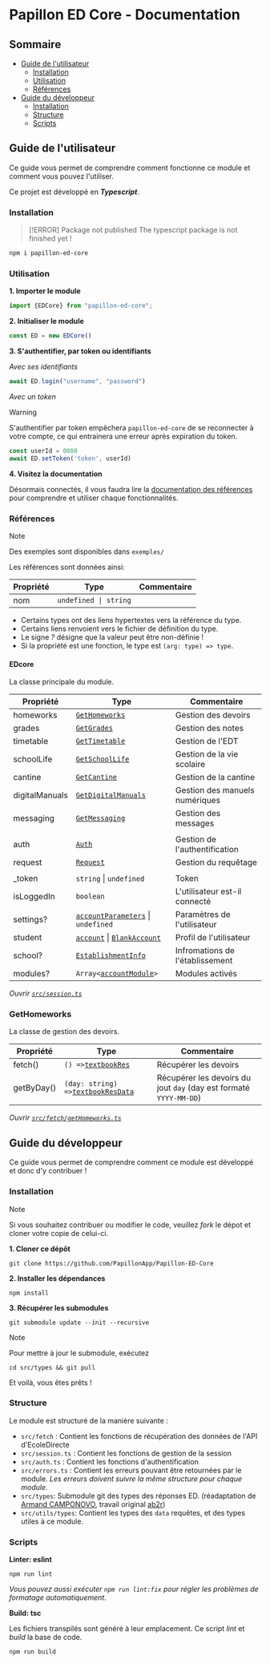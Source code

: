 # Papillon ED Core - Documentation

## Sommaire
- [Guide de l'utilisateur](#guide-de-lutilisateur)
  - [Installation](#installation)
  - [Utilisation](#utilisation)
  - [Références](#références)
- [Guide du développeur](#guide-du-développeur)
  - [Installation](#installation-1)
  - [Structure](#structure)
  - [Scripts](#scripts)


## Guide de l'utilisateur

Ce guide vous permet de comprendre comment fonctionne ce module et comment vous pouvez l'utiliser.

Ce projet est développé en _**Typescript**_.

### Installation

> [!ERROR]
> Package not published
> The typescript package is not finished yet !

```sh
npm i papillon-ed-core
```

### Utilisation

**1. Importer le module**
```typescript
import {EDCore} from "papillon-ed-core";
```
**2. Initialiser le module**
```typescript
const ED = new EDCore()
```

**3. S'authentifier, par token ou identifiants**

_Avec ses identifiants_
```typescript
await ED.login("username", "password")
```

_Avec un token_
> [!WARNING]
> S'authentifier par token empêchera `papillon-ed-core` de se reconnecter à votre compte, ce qui entrainera une erreur après expiration du token.
```typescript
const userId = 0000
await ED.setToken('token', userId)
```

**4. Visitez la documentation**

Désormais connectés, il vous faudra lire la [documentation des références]() pour comprendre et utiliser chaque fonctionnalités.

### Références

> [!NOTE]
> Des exemples sont disponibles dans `exemples/`

Les références sont données ainsi:

| Propriété | Type                  | Commentaire |
|-----------|-----------------------|-------------|
| nom       | `undefined \| string` |             |

- Certains types ont des liens hypertextes vers la référence du type.
- Certains liens renvoient vers le fichier de définition du type.
- Le signe _?_ désigne que la valeur peut être non-définie !
- Si la propriété est une fonction, le type est `(arg: type) => type`.

#### EDcore

La classe principale du module.

| Propriété      | Type                                   | Commentaire                     |
|----------------|----------------------------------------|---------------------------------|
| homeworks      | [`GetHomeworks`]()                     | Gestion des devoirs             |
| grades         | [`GetGrades`]()                        | Gestion des notes               |
| timetable      | [`GetTimetable`]()                     | Gestion de l'EDT                |
| schoolLife     | [`GetSchoolLife`]()                    | Gestion de la vie scolaire      |
| cantine        | [`GetCantine`]()                       | Gestion de la cantine           |
| digitalManuals | [`GetDigitalManuals`]()                | Gestion des manuels numériques  |
| messaging      | [`GetMessaging`]()                     | Gestion des messages            |
|                |                                        |                                 |
| auth           | [`Auth`]()                             | Gestion de l'authentification   |
| request        | [`Request`]()                          | Gestion du requêtage            |
|                |                                        |                                 |
| _token         | `string` \| `undefined`                | Token                           |
| isLoggedIn     | `boolean`                              | L'utilisateur est-il connecté   |
| settings?      | [`accountParameters`]() \| `undefined` | Paramètres de l'utilisateur     |
| student        | [`account`]() \| [`BlankAccount`]()    | Profil de l'utilisateur         |
| school?        | [`EstablishmentInfo`]()                | Infromations de l'établissement |
| modules?       | `Array<`[`accountModule`]()`>`         | Modules activés                 |

_Ouvrir [`src/session.ts`](src/session.ts)_

### GetHomeworks

La classe de gestion des devoirs.

| Propriété      | Type                              | Commentaire                                                        |
|----------------|-----------------------------------|--------------------------------------------------------------------|
| fetch()        | `() =>`[`textbookRes`]()          | Récupérer les devoirs                                              |
| getByDay()     | `(day: string) =>`[`textbookResData`]() | Récupérer les devoirs du jout `day` (day est formaté `YYYY-MM-DD`) |

_Ouvrir [`src/fetch/getHomeworks.ts`](src/fetch/getHomeworks.ts)_

## Guide du développeur

Ce guide vous permet de comprendre comment ce module est développé et donc d'y contribuer !

### Installation

> [!NOTE]
> Si vous souhaitez contribuer ou modifier le code, veuillez _fork_ le dépot et cloner votre copie de celui-ci.

**1. Cloner ce dépôt**
```shell
git clone https://github.com/PapillonApp/Papillon-ED-Core
```

**2. Installer les dépendances**
```shell
npm install
```

**3. Récupérer les submodules**
```shell
git submodule update --init --recursive
```

> [!NOTE]
> Pour mettre à jour le submodule, exécutez 
> ```shell
> cd src/types && git pull
> ```

Et voilà, vous êtes prêts !

### Structure

Le module est structuré de la manière suivante :
- `src/fetch` : Contient les fonctions de récupération des données de l'API d'EcoleDirecte
- `src/session.ts` : Contient les fonctions de gestion de la session
- `src/auth.ts` : Contient les fonctions d'authentification
- `src/errors.ts` : Contient les erreurs pouvant être retournées par le module. *Les erreurs doivent suivre la même structure pour chaque module.*
- `src/types`: Submodule git des types des réponses ED. (réadaptation de [Armand CAMPONOVO](https:/github.com/camarm-dev), travail original [ab2r](https://github.com/ab2r))
- `src/utils/types`: Contient les types des `data` requêtes, et des types utiles à ce module.

### Scripts

**Linter: eslint**
```shell
npm run lint
```
_Vous pouvez aussi exécuter `npm run lint:fix` pour régler les problèmes de formatage automatiquement._

**Build: tsc**

Les fichiers transpilés sont généré à leur emplacement. Ce script _lint_ et _build_ la base de code.
```shell
npm run build
```
